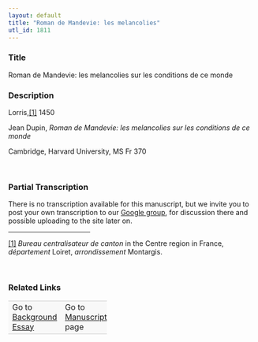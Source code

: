 ```yaml
---  
layout: default  
title: "Roman de Mandevie: les melancolies"  
utl_id: 1811
---
```


### Title

Roman de Mandevie: les melancolies sur les conditions de ce monde


### Description

<p>Lorris,<a href="#_ftn1" name="_ftnref1" title="" id="_ftnref1">[1]</a> 1450</p>
<p>Jean Dupin, <em>Roman de Mandevie: les melancolies sur les conditions de ce monde</em></p>
<p>Cambridge, Harvard University, MS Fr 370</p>
<p> </p>


### Partial Transcription

<p>There is no transcription available for this manuscript, but we invite you to post your own transcription to our <a href="https://paleography.library.utoronto.ca/content/group-work">Google group</a>, for discussion there and possible uploading to the site later on.</p>
<div>
<hr align="left" size="1" width="33%" /><div id="ftn1">
<a href="#_ftnref1" name="_ftn1" title="" id="_ftn1">[1]</a> <em>Bureau centralisateur de canton</em> in the Centre region in France, <em>département </em>Loiret, <em>arrondissement </em>Montargis.
</div>
</div>
<p> </p>


### Related Links

<table border="0.5" cellpadding="1" cellspacing="1" style="width: 200px; background-color:#F8F8F8;">
    <tbody style="border-color:#ccc">
        <tr style="border-color:#ccc">
            <td>Go to <a href="https://centerfordigitalhumanities.github.io/Newberry-French-paleography/_background_essay/1811" target="_blank">Background Essay</a></td>
            <td>Go to <a href="https://centerfordigitalhumanities.github.io/Newberry-French-paleography/www/record.html?id=1811" target="_blank">Manuscript</a> page</td>
        </tr>
    </tbody>
</table>
